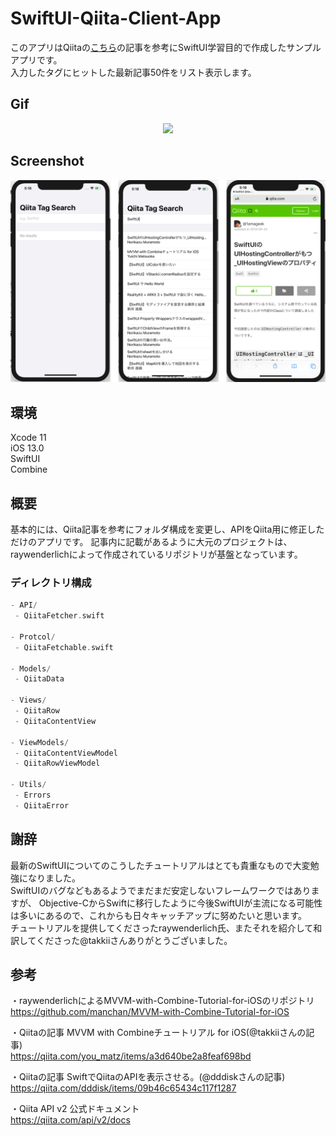 # SwiftUI-Qiita-Client-App

このアプリはQiitaの[こちら](https://qiita.com/you_matz/items/a3d640be2a8feaf698bd)の記事を参考にSwiftUI学習目的で作成したサンプルアプリです。  
入力したタグにヒットした最新記事50件をリスト表示します。  

## Gif
<div align="center">
  <img src="https://github.com/kazy-dev/SwiftUI-Qiita-Client-App/blob/master/SwiftUI-Qiita-Client-App/Resources/SwiftUI-Qiita-Cliant-App_Screen_Movie.gif" width="300">
</div>

## Screenshot
<img src="https://github.com/kazy-dev/SwiftUI-Qiita-Client-App/blob/master/SwiftUI-Qiita-Client-App/Resources/image1.png">

## 環境
Xcode 11  
iOS 13.0  
SwiftUI  
Combine  

## 概要
基本的には、Qiita記事を参考にフォルダ構成を変更し、APIをQiita用に修正しただけのアプリです。
記事内に記載があるように大元のプロジェクトは、raywenderlichによって作成されているリポジトリが基盤となっています。

### ディレクトリ構成

```swift
- API/
 - QiitaFetcher.swift
   
- Protcol/
 - QiitaFetchable.swift
   
- Models/
 - QiitaData  
   
- Views/
 - QiitaRow  
 - QiitaContentView  
   
- ViewModels/
 - QiitaContentViewModel  
 - QiitaRowViewModel  
   
- Utils/
 - Errors  
 - QiitaError  

```

## 謝辞
最新のSwiftUIについてのこうしたチュートリアルはとても貴重なもので大変勉強になりました。  
SwiftUIのバグなどもあるようでまだまだ安定しないフレームワークではありますが、
Objective-CからSwiftに移行したように今後SwiftUIが主流になる可能性は多いにあるので、これからも日々キャッチアップに努めたいと思います。  
チュートリアルを提供してくださったraywenderlich氏、またそれを紹介して和訳してくださった@takkiiさんありがとうございました。  

## 参考
・raywenderlichによるMVVM-with-Combine-Tutorial-for-iOSのリポジトリ  
https://github.com/manchan/MVVM-with-Combine-Tutorial-for-iOS

・Qiitaの記事 MVVM with Combineチュートリアル for iOS(@takkiiさんの記事)  
https://qiita.com/you_matz/items/a3d640be2a8feaf698bd  

・Qiitaの記事 SwiftでQiitaのAPIを表示させる。(@dddiskさんの記事)  
https://qiita.com/dddisk/items/09b46c65434c117f1287  
  
・Qiita API v2 公式ドキュメント  
https://qiita.com/api/v2/docs  

